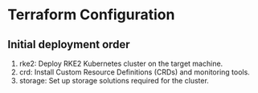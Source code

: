 # Terraform Configuration

## Initial deployment order

1. rke2: Deploy RKE2 Kubernetes cluster on the target machine.
2. crd: Install Custom Resource Definitions (CRDs) and monitoring tools.
3. storage: Set up storage solutions required for the cluster.
